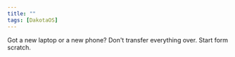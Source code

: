 ```yaml
---
title: ""
tags: [DakotaOS]
---
```


Got a new laptop or a new phone? Don't transfer everything over. Start form scratch.
